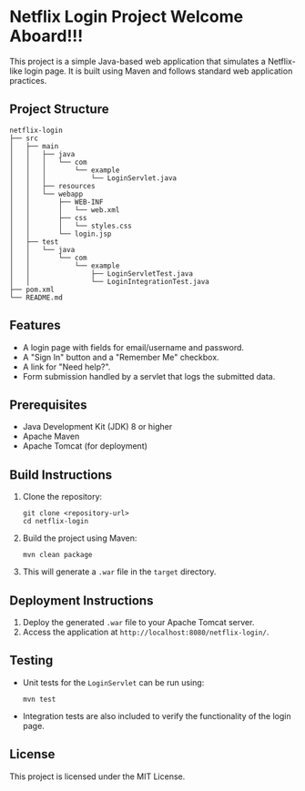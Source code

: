 # Netflix Login Project Welcome Aboard!!!

This project is a simple Java-based web application that simulates a Netflix-like login page. It is built using Maven and follows standard web application practices.

## Project Structure

```
netflix-login
├── src
│   ├── main
│   │   ├── java
│   │   │   └── com
│   │   │       └── example
│   │   │           └── LoginServlet.java
│   │   ├── resources
│   │   └── webapp
│   │       ├── WEB-INF
│   │       │   └── web.xml
│   │       ├── css
│   │       │   └── styles.css
│   │       └── login.jsp
│   ├── test
│   │   └── java
│   │       └── com
│   │           └── example
│   │               ├── LoginServletTest.java
│   │               └── LoginIntegrationTest.java
├── pom.xml
└── README.md
```

## Features

- A login page with fields for email/username and password.
- A "Sign In" button and a "Remember Me" checkbox.
- A link for "Need help?".
- Form submission handled by a servlet that logs the submitted data.

## Prerequisites

- Java Development Kit (JDK) 8 or higher
- Apache Maven
- Apache Tomcat (for deployment)

## Build Instructions

1. Clone the repository:
   ```
   git clone <repository-url>
   cd netflix-login
   ```

2. Build the project using Maven:
   ```
   mvn clean package
   ```

3. This will generate a `.war` file in the `target` directory.

## Deployment Instructions

1. Deploy the generated `.war` file to your Apache Tomcat server.
2. Access the application at `http://localhost:8080/netflix-login/`.

## Testing

- Unit tests for the `LoginServlet` can be run using:
  ```
  mvn test
  ```

- Integration tests are also included to verify the functionality of the login page.

## License

This project is licensed under the MIT License.
